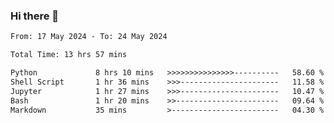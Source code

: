 ### Hi there 👋

<!--
**ututono/ututono** is a ✨ _special_ ✨ repository because its `README.md` (this file) appears on your GitHub profile.

Here are some ideas to get you started:

- 🔭 I’m currently working on ...
- 🌱 I’m currently learning ...
- 👯 I’m looking to collaborate on ...
- 🤔 I’m looking for help with ...
- 💬 Ask me about ...
- 📫 How to reach me: ...
- 😄 Pronouns: ...
- ⚡ Fun fact: ...
-->



<!--START_SECTION:waka-->

```txt
From: 17 May 2024 - To: 24 May 2024

Total Time: 13 hrs 57 mins

Python             8 hrs 10 mins   >>>>>>>>>>>>>>>----------   58.60 %
Shell Script       1 hr 36 mins    >>>----------------------   11.58 %
Jupyter            1 hr 27 mins    >>>----------------------   10.47 %
Bash               1 hr 20 mins    >>-----------------------   09.64 %
Markdown           35 mins         >------------------------   04.30 %
```

<!--END_SECTION:waka-->
